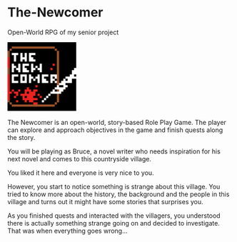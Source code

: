 # The-Newcomer
Open-World RPG of my senior project


![alt text](https://raw.githubusercontent.com/gavinlau0628/The-Newcomer/master/TheNewcomer/The_newcomer_logo(black_background)v2.png)
    

The Newcomer is an open-world, story-based Role Play Game. The player can explore and approach objectives in the game and finish quests along the story.

You will be playing as Bruce, a novel writer who needs inspiration for his next novel and comes to this countryside village.

You liked it here and everyone is very nice to you.

However, you start to notice something is strange about this village. You tried to know more about the history, the background and the people in this village and turns out it might have some stories that surprises you.

As you finished quests and interacted with the villagers, you understood there is actually something strange going on and decided to investigate. That was when everything goes wrong...
